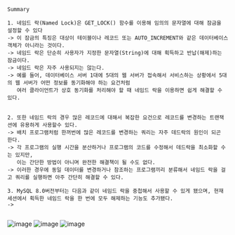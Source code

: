 


```
Summary

1. 네임드 락(Named Lock)은 GET_LOCK() 함수를 이용해 임의의 문자열에 대해 잠금을 설정할 수 있다
-> 이 잠금의 특징은 대상이 테이블이나 레코드 또는 AUTO_INCREMENT와 같은 데이터베이스 객체가 아니라는 것이다.
-> 네임드 락은 단순히 사용자가 지정한 문자열(String)에 대해 획득하고 반납(해제)하는 잠금이다.
-> 네임드 락은 자주 사용되지는 않는다.
-> 예를 들어, 데이터베이스 서버 1대에 5대의 웹 서버가 접속해서 서비스하는 상황에서 5대의 웹 서버가 어떤 정보를 동기화해야 하는 요건처럼
   여러 클라이언트가 상호 동기화를 처리해야 할 때 네임드 락을 이용하면 쉽게 해결할 수 있다.


2. 또한 네임드 락의 경우 많은 레코드에 대해서 복잡한 요건으로 레코드를 변경하는 트랜잭션에 유용하게 사용할수 있다.
-> 배치 프로그램처럼 한꺼번에 많은 레코드를 변경하는 쿼리는 자주 데드락의 원인이 되곤 한다.
-> 각 프로그램의 실행 시간을 분산하거나 프로그램의 코드를 수정해서 데드락을 최소화할 수는 있지만,
   이는 간단한 방법이 아니며 완전한 해결책이 될 수도 없다.
-> 이러한 경우에 동일 데이터를 변경하거나 참조하는 프로그램끼리 분류해서 네임드 락을 걸고 쿼리를 실행하면 아주 간단히 해결할 수 있다. 

3. MySQL 8.0버전부터는 다음과 같이 네임드 락을 중첩해서 사용할 수 있게 됐으며, 현재 세션에서 획득한 네임드 락을 한 번에 모두 해제하는 기능도 추가됐다.
-> 


```
![image](https://github.com/LeeJaeYun7/real-mysql/assets/134198681/b06d4305-ffa9-42f2-8998-c0c339af70c6)
![image](https://github.com/LeeJaeYun7/real-mysql/assets/134198681/ef1b8764-4d18-489e-9f5d-cfd4d0b319bb)
![image](https://github.com/LeeJaeYun7/real-mysql/assets/134198681/5453757e-37b9-423c-8325-c7f7539e247c)
